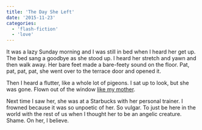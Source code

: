 ```yaml
---
title: 'The Day She Left'
date: '2015-11-23'
categories:
  - 'flash-fiction'
  - 'love'
---
```


It was a lazy Sunday morning and I was still in bed when I heard her get up. The
bed sang a goodbye as she stood up. I heard her stretch and yawn and then walk
away. Her bare feet made a bare-feety sound on the floor. Pat, pat, pat, pat,
she went over to the terrace door and opened it.

Then I heard a flutter, like a whole lot of pigeons. I sat up to look, but she
was gone. Flown out of the window [like my mother](./the-lady-who-drops-leaves).

Next time I saw her, she was at a Starbucks with her personal trainer. I frowned
because it was so unpoetic of her. So vulgar. To just be here in the world with
the rest of us when I thought her to be an angelic creature. Shame. On her, I
believe.
